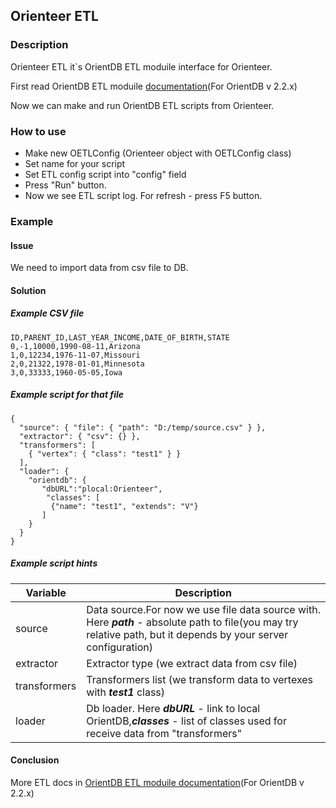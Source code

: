 ## Orienteer ETL

### Description

Orienteer ETL it`s OrientDB ETL moduile interface for Orienteer.

First read OrientDB ETL moduile [documentation](http://orientdb.com/docs/2.2.x/ETL-Introduction.html)(For OrientDB v 2.2.x)

Now we can make and run OrientDB ETL scripts from Orienteer.

### How to use

- Make new OETLConfig (Orienteer object with OETLConfig class)
- Set name for your script
- Set ETL config script into "config" field
- Press "Run" button.
- Now we see ETL script log. For refresh - press F5 button.

### Example

#### Issue

We need to import data from csv file to DB.

#### Solution

##### Example CSV file

```
ID,PARENT_ID,LAST_YEAR_INCOME,DATE_OF_BIRTH,STATE
0,-1,10000,1990-08-11,Arizona
1,0,12234,1976-11-07,Missouri
2,0,21322,1978-01-01,Minnesota
3,0,33333,1960-05-05,Iowa
```

##### Example script for that file

```
{
  "source": { "file": { "path": "D:/temp/source.csv" } },
  "extractor": { "csv": {} },
  "transformers": [
    { "vertex": { "class": "test1" } }
  ],
  "loader": {
    "orientdb": {
       "dbURL":"plocal:Orienteer",
        "classes": [
         {"name": "test1", "extends": "V"}
       ]
    }
  }
}    
```

##### Example script hints

|Variable|Description
|---|---|
|source|Data source.For now we use file data source with. Here ***path*** - absolute path to file(you may try relative path, but it depends by your server configuration)
|extractor|Extractor type (we extract data from csv file)
|transformers|Transformers list (we transform data to vertexes with ***test1*** class)
|loader|Db loader. Here ***dbURL*** - link to local OrientDB,***classes*** - list of classes used for receive data from "transformers"


#### Conclusion

More ETL docs in [OrientDB ETL moduile documentation](http://orientdb.com/docs/2.2.x/ETL-Introduction.html)(For OrientDB v 2.2.x)
 